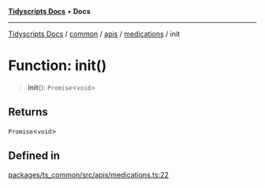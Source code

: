 [**Tidyscripts Docs**](../../../../../../../README.md) • **Docs**

***

[Tidyscripts Docs](../../../../../../../globals.md) / [common](../../../../../README.md) / [apis](../../../README.md) / [medications](../README.md) / init

# Function: init()

> **init**(): `Promise`\<`void`\>

## Returns

`Promise`\<`void`\>

## Defined in

[packages/ts\_common/src/apis/medications.ts:22](https://github.com/sheunaluko/tidyscripts/blob/master/packages/ts_common/src/apis/medications.ts#L22)
